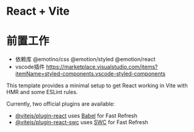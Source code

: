 # React + Vite

# 前置工作
+ 依赖库 @emotino/css @emotion/styled @emotion/react
+ vscode插件 https://marketplace.visualstudio.com/items?itemName=styled-components.vscode-styled-components


This template provides a minimal setup to get React working in Vite with HMR and some ESLint rules.

Currently, two official plugins are available:

- [@vitejs/plugin-react](https://github.com/vitejs/vite-plugin-react/blob/main/packages/plugin-react/README.md) uses [Babel](https://babeljs.io/) for Fast Refresh
- [@vitejs/plugin-react-swc](https://github.com/vitejs/vite-plugin-react-swc) uses [SWC](https://swc.rs/) for Fast Refresh
